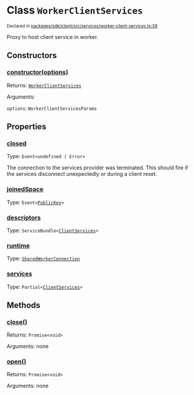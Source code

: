 # Class `WorkerClientServices`
<sub>Declared in [packages/sdk/client/src/services/worker-client-services.ts:39](https://github.com/dxos/dxos/blob/ee0bfefcb/packages/sdk/client/src/services/worker-client-services.ts#L39)</sub>


Proxy to host client service in worker.

## Constructors
### [constructor(options)](https://github.com/dxos/dxos/blob/ee0bfefcb/packages/sdk/client/src/services/worker-client-services.ts#L56)




Returns: <code>[WorkerClientServices](/api/@dxos/client/classes/WorkerClientServices)</code>

Arguments: 

`options`: <code>WorkerClientServicesParams</code>



## Properties
### [closed](https://github.com/dxos/dxos/blob/ee0bfefcb/packages/sdk/client/src/services/worker-client-services.ts#L40)
Type: <code>Event&lt;undefined | Error&gt;</code>

The connection to the services provider was terminated.
This should fire if the services disconnect unexpectedly or during a client reset.

### [joinedSpace](https://github.com/dxos/dxos/blob/ee0bfefcb/packages/sdk/client/src/services/worker-client-services.ts#L41)
Type: <code>Event&lt;[PublicKey](/api/@dxos/client/classes/PublicKey)&gt;</code>



### [descriptors](https://github.com/dxos/dxos/blob/ee0bfefcb/packages/sdk/client/src/services/worker-client-services.ts#L70)
Type: <code>ServiceBundle&lt;[ClientServices](/api/@dxos/client/types/ClientServices)&gt;</code>



### [runtime](https://github.com/dxos/dxos/blob/ee0bfefcb/packages/sdk/client/src/services/worker-client-services.ts#L78)
Type: <code>[SharedWorkerConnection](/api/@dxos/client/classes/SharedWorkerConnection)</code>



### [services](https://github.com/dxos/dxos/blob/ee0bfefcb/packages/sdk/client/src/services/worker-client-services.ts#L74)
Type: <code>Partial&lt;[ClientServices](/api/@dxos/client/types/ClientServices)&gt;</code>




## Methods
### [close()](https://github.com/dxos/dxos/blob/ee0bfefcb/packages/sdk/client/src/services/worker-client-services.ts#L147)




Returns: <code>Promise&lt;void&gt;</code>

Arguments: none




### [open()](https://github.com/dxos/dxos/blob/ee0bfefcb/packages/sdk/client/src/services/worker-client-services.ts#L83)




Returns: <code>Promise&lt;void&gt;</code>

Arguments: none




